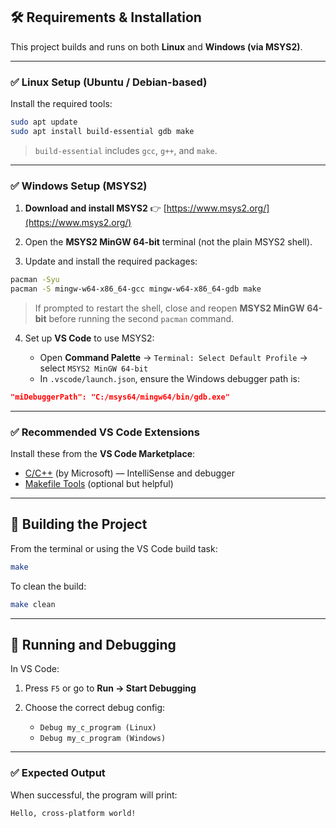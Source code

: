 ## 🛠️ Requirements & Installation

This project builds and runs on both **Linux** and **Windows (via MSYS2)**.

---

### ✅ Linux Setup (Ubuntu / Debian-based)

Install the required tools:

```bash
sudo apt update
sudo apt install build-essential gdb make
```

> `build-essential` includes `gcc`, `g++`, and `make`.

---

### ✅ Windows Setup (MSYS2)

1. **Download and install MSYS2**
   👉 [https://www.msys2.org/](https://www.msys2.org/)

2. Open the **MSYS2 MinGW 64-bit** terminal (not the plain MSYS2 shell).

3. Update and install the required packages:

```bash
pacman -Syu
pacman -S mingw-w64-x86_64-gcc mingw-w64-x86_64-gdb make
```

> If prompted to restart the shell, close and reopen **MSYS2 MinGW 64-bit** before running the second `pacman` command.

4. Set up **VS Code** to use MSYS2:

   * Open **Command Palette** → `Terminal: Select Default Profile` → select `MSYS2 MinGW 64-bit`
   * In `.vscode/launch.json`, ensure the Windows debugger path is:

```json
"miDebuggerPath": "C:/msys64/mingw64/bin/gdb.exe"
```

---

### ✅ Recommended VS Code Extensions

Install these from the **VS Code Marketplace**:

* [C/C++](https://marketplace.visualstudio.com/items?itemName=ms-vscode.cpptools) (by Microsoft) — IntelliSense and debugger
* [Makefile Tools](https://marketplace.visualstudio.com/items?itemName=ms-vscode.makefile-tools) (optional but helpful)

---

## 🧪 Building the Project

From the terminal or using the VS Code build task:

```bash
make
```

To clean the build:

```bash
make clean
```

---

## 🧾 Running and Debugging

In VS Code:

1. Press `F5` or go to **Run → Start Debugging**
2. Choose the correct debug config:

   * `Debug my_c_program (Linux)`
   * `Debug my_c_program (Windows)`

---

### ✅ Expected Output

When successful, the program will print:

```
Hello, cross-platform world!
```
